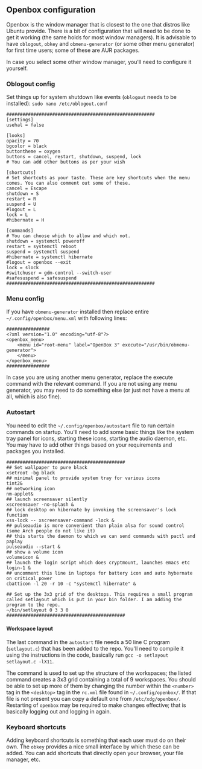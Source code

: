 ## Openbox configuration
Openbox is the window manager that is closest to the one that distros like Ubuntu provide. There is a bit of configuration that will need to be done to get it working (the same holds for most window managers). It is advisable to have `oblogout`, `obkey` and `obmenu-generator` (or some other menu generator) for first time users; some of these are AUR packages.

In case you select some other window manager, you'll need to configure it yourself.

### Oblogout config
Set things up for system shutdown like events (`oblogout` needs to be installed): `sudo nano /etc/oblogout.conf`

	#######################################################
	[settings]
	usehal = false

	[looks]
	opacity = 70
	bgcolor = black
	buttontheme = oxygen
	buttons = cancel, restart, shutdown, suspend, lock
	# You can add other buttons as per your wish

	[shortcuts]
	# Set shortcuts as your taste. These are key shortcuts when the menu comes. You can also comment out some of these.
	cancel = Escape
	shutdown = S
	restart = R
	suspend = U
	#logout = L
	lock = L
	#hibernate = H

	[commands]
	# You can choose which to allow and which not.
	shutdown = systemctl poweroff
	restart = systemctl reboot
	suspend = systemctl suspend
	#hibernate = systemctl hibernate
	#logout = openbox --exit
	lock = slock
	#switchuser = gdm-control --switch-user
	#safesuspend = safesuspend
	#######################################################

### Menu config
If you have `obmenu-generator` installed then replace entire `~/.config/openbox/menu.xml` with following lines:

	################
	<?xml version="1.0" encoding="utf-8"?>
	<openbox_menu>
		<menu id="root-menu" label="OpenBox 3" execute="/usr/bin/obmenu-generator">
		</menu>
	</openbox_menu>
	################

In case you are using another menu generator, replace the execute command with the relevant command. If you are not using any menu generator, you may need to do something else (or just not have a menu at all, which is also fine).

### Autostart
You need to edit the `~/.config/openbox/autostart` file to run certain commands on startup. You'll need to add some basic things like the system tray panel for icons, starting these icons, starting the audio daemon, etc. You may have to add other things based on your requirements and packages you installed.

	############################################
    ## Set wallpaper to pure black
    xsetroot -bg black
	## minimal panel to provide system tray for various icons
	tint2&
	## networking icon
	nm-applet&
	## launch screensaver silently
	xscreensaver -no-splash &
	## lock desktop on hibernate by invoking the screensaver's lock function
	xss-lock -- xscreensaver-command -lock &
	## pulseaudio is more convenient than plain alsa for sound control (some Arch people do not like it)
	## this starts the daemon to which we can send commands with pactl and paplay
	pulseaudio --start &
	## show a volume icon
	volumeicon &
	## launch the login script which does cryptmount, launches emacs etc
	login-1 &
	## uncomment this line in laptops for battery icon and auto hybernate on critical power
	cbatticon -l 20 -r 10 -c "systemctl hibernate" &

	## Set up the 3x3 grid of the desktops. This requires a small program called setlayout which is put in your bin folder. I am adding the program to the repo.
	~/bin/setlayout 0 3 3 0
	############################################

#### Workspace layout
The last command in the `autostart` file needs a 50 line C program (`setlayout.c`) that has been added to the repo. You'll need to compile it using the instructions in the code, basically run `gcc -o setlayout setlayout.c -lX11`. 

The command is used to set up the structure of the workspaces; the listed command creates a 3x3 grid containing a total of 9 workspaces. You should be able to set up more of them by changing the number within the `<number>` tag in the `<desktop>` tag in the `rc.xml` file found in `~/.config/openbox/`. If that file is not present you can copy a default one from `/etc/xdg/openbox/`. Restarting of `openbox` may be required to make changes effective; that is basically logging out and logging in again.

### Keyboard shortcuts
Adding keyboard shortcuts is something that each user must do on their own. The `obkey` provides a nice small interface by which these can be added. You can add shortcuts that directly open your browser, your file manager, etc.
